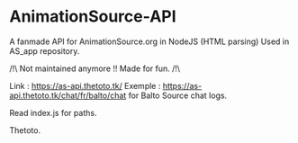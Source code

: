 # AnimationSource-API
A fanmade API for AnimationSource.org in NodeJS (HTML parsing)
Used in AS_app repository.

/!\ Not maintained anymore !! Made for fun. /!\

Link : https://as-api.thetoto.tk/
Exemple : https://as-api.thetoto.tk/chat/fr/balto/chat for Balto Source chat logs.

Read index.js for paths.

Thetoto.

